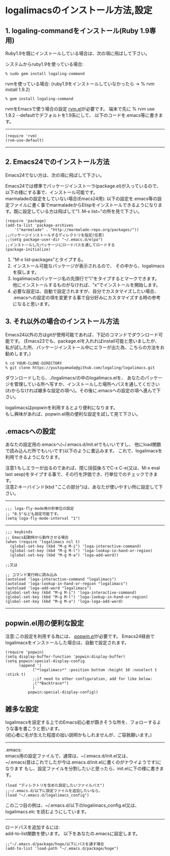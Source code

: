 # logalimacsのインストール方法,設定
## 1. logaling-commandをインストール(Ruby 1.9専用)
Ruby1.9を既にインストールしている場合は、次の項に飛ばして下さい。

システムからruby1.9を使っている場合:

    % sudo gem install logaling-command

rvmを使っている場合:
(ruby1.9をインストールしていなかったら -> % rvm install 1.9.2)

    % gem install logaling-command

rvmをEmacsで使う場合の設定
[rvm.el](https://github.com/senny/rvm.el)が必要です。
端末で先に % rvm use 1.9.2 --defaultでデフォルトを1.9系にして、
以下のコードを.emacs等に書きます。

---

    (require 'rvm)
    (rvm-use-default)
    
---

## 2. Emacs24でのインストール方法
Emacs24でない方は、次の項に飛ばして下さい。

Emacs24では標準でパッケージインストーラ(package.el)が入っているので、
以下の様にする事で、インストール可能です。  
marmaladeの設定をしていない場合(Emacs24用):
以下の設定を.emacs等の設定ファイルに書く事でmarmaladeからElispをインストールできるようになります。既に設定している方は飛ばして"1. M-x list~"の所を見て下さい。

    (require 'package)
    (add-to-list 'package-archives
        '("marmalade" . "http://marmalade-repo.org/packages/"))
    ;;パッケージインストールするディレクトリを指定(任意)
    ;;(setq package-user-dir "~/.emacs.d/elpa")
    ;;インストールしたパッケージにロードパスを通してロードする
    (package-initialize)


1. "M-x list-packages"とタイプする。
2. インストール可能なパッケージが表示されるので、
その中から、logalimacsを探します。
3. logalimacsのパッケージ名の先頭行で"i"をタイプするとマークできます。
他にインストールするものがなければ、"x"でインストールを開始します。
4. 必要な設定は、自動で設定されますが、自分でカスタマイズしたい場合、  
.emacsへの設定の項を変更する事で自分好みにカスタマイズする時の参考になると思います。

## 3. それ以外の場合のインストール方法

Emacs24以外の方はgitが使用可能であれば、下記のコマンドでダウンロード可能です。
(Emacs23でも、package.elを入れればinstall可能と思いましたが、
私が試した所、パッケージインストール中にエラーが出た為、こちらの方法をお勧めします。)


    % cd YOUR-CLONE-DIRECTORY
    % git clone https://yuutayamada@github.com/logaling/logalimacs.git


ダウンロードしたら、./logalimacs/の中のlogalimacs.elを、
あなたのパッケージを管理している所へ写すか、インストールした場所へパスを通してください(わからなければ雑多な設定の項へ)。その後に.emacsへの設定の項へ進んで下さい。

logalimacsはpopwinを利用するとより便利になります。  
もし興味があれば、popwin.el用の便利な設定を試して見て下さい。

## .emacsへの設定
あなたの設定用の.emacsへ(~/.emacs.d/init.elでもいいですし、
他にload関数で読み込んだ所でもいいです)以下のように書込みます。
これで、logalimacsを利用できるようになります。

注意1:もしエラーが出るのであれば、閉じ括弧後ろでC-x C-e(又は、M-x eval last sexp)をタイプする事で、その行を評価でき、行単位でのチェックできます。  
注意2:キーバインド(kbd "ここの部分")は、あなたが使いやすい所に設定して下さい。


---

    ;;; loga-fly-mode用の秒単位の設定
    ;; "0.5"なども設定可能です。
    (setq loga-fly-mode-interval "1")

---

    ;;; keybinds
    ;; Emacs起動時から動作させる場合
    (when (require 'logalimacs nil t)
      (global-set-key (kbd "M-g M-i") 'loga-interactive-command)
      (global-set-key (kbd "M-g M-l") 'loga-lookup-in-hand-or-region)
      (global-set-key (kbd "M-g M-a") 'loga-add-word))

    ;;又は

    ;; コマンド実行時に読み込み
    (autoload 'loga-interactive-command "logalimacs")
    (autoload 'loga-lookup-in-hand-or-region "logalimacs")
    (autoload 'loga-add-word "logalimacs")
    (global-set-key (kbd "M-g M-i") 'loga-interactive-command)
    (global-set-key (kbd "M-g M-l") 'loga-lookup-in-hand-or-region)
    (global-set-key (kbd "M-g M-a") 'loga-loga-add-word)

    
---

## popwin.el用の便利な設定

注意:この設定を利用する為には、
[_popwin.el_](http://www.emacswiki.org/emacs/PopWin)が必要です。
Emacs24経由でlogalimacsをインストールした場合は、自動で設定されます。

    (require 'popwin)
    (setq display-buffer-function 'popwin:display-buffer)
    (setq popwin:special-display-config
          (append '(
                ("*logalimacs*" :position bottom :height 10 :noselect t :stick t)
                ;;if need to other configuration, add for like below:
                ;("*Backtrace*")
                )
              popwin:special-display-config))

## 雑多な設定
logalimacsを設定する上でのEmacs初心者が躓きそうな所を、フォローするような事を書こうと思います。  
(初心者に毛が生えた程度の拙い説明かもしれませんが、ご容赦願います。)  

---
.emacs:  
emacs用の設定ファイルで、通常は、~/.emacs.d/init.el又は、  
~/.emacs(昔はこれでしたが今は.emacs.d/init.elに書くのがナウイようです)になります
もし、設定ファイルを分割したいと思ったら、init.elに下の様に書きます。

    (load "ディレクトリを含めた設定したいファイルパス")
    ;;~/.emacs.d/以下に設定ファイルを追加したいなら、
    (load "~/.emacs.d/logalimacs_config")

この二つ目の例は、~/.emacs.d/以下のlogalimacs_config.el又は、logalimacs.elc
を読むようにしています。

---
ロードパスを追加するには:  
add-to-list関数を使います。
以下をあなたの.emacsに設定します。

    ;;"~/.emacs.d/package/hoge/以下にパスを通す場合
    (add-to-list 'load-path "~/.emacs.d/package/hoge")
